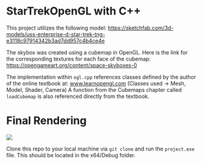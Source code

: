# StarTrekOpenGL with C++

This project utilizes the following model:
https://sketchfab.com/3d-models/uss-enterprise-d-star-trek-tng-e3118c97914342b3ad7dd957c4b4ce4e

The skybox was created using a cubemap in OpenGL. Here is the link for the corresponding textures for each face of the cubemap:
https://opengameart.org/content/space-skyboxes-0

The implementation within `ogl.cpp` references classes defined by the author of the online textbook at: www.learnopengl.com
(Classes used -> Mesh, Model, Shader, Camera)
A function from the Cubemaps chapter called `loadCubemap` is also referenced directly from the textbook.

# Final Rendering
![](https://github.com/dhodzic1/StarTrekOpenGL/blob/main/enterprise.gif)

Clone this repo to your local machine via `git clone` and run the `project.exe` file. This should be located in the x64/Debug folder.
